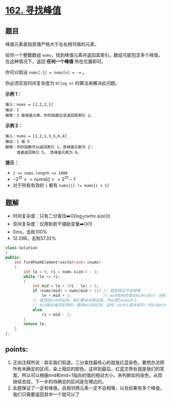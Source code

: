 # [162. 寻找峰值](https://leetcode.cn/problems/find-peak-element/)



## 题目

峰值元素是指其值严格大于左右相邻值的元素。

给你一个整数数组 `nums`，找到峰值元素并返回其索引。数组可能包含多个峰值，在这种情况下，返回 **任何一个峰值** 所在位置即可。

你可以假设 `nums[-1] = nums[n] = -∞` 。

你必须实现时间复杂度为 `O(log n)` 的算法来解决此问题。

 

**示例 1：**

```
输入：nums = [1,2,3,1]
输出：2
解释：3 是峰值元素，你的函数应该返回其索引 2。
```

**示例 2：**

```
输入：nums = [1,2,1,3,5,6,4]
输出：1 或 5 
解释：你的函数可以返回索引 1，其峰值元素为 2；
     或者返回索引 5， 其峰值元素为 6。
```

 

**提示：**

- `1 <= nums.length <= 1000`
- $-2^{31} <= nums[i] <= 2^{31} - 1$
- 对于所有有效的 `i` 都有 `nums[i] != nums[i + 1]`



## 题解

- 时间复杂度：只有二分查找:arrow_right:O($log_2{nums.size()}$)
- 空间复杂度：仅用到若干辅助变量:arrow_right:O(1)
- 0ms，击败100%
- 12.29B，击败57.32%

```cpp
class Solution
{
public:
    int findPeakElement(vector<int> &nums)
    {
        int le = 0, ri = nums.size() - 2;
        while (le <= ri)
        {
            int mid = le + (ri - le) / 2;
            if (nums[mid] < nums[mid + 1]) // 题目保证不会相等
                le = mid + 1;              // mid指向的值比mid+1的小，说明mid是在峰顶左侧的，
            // 峰顶在mid的右侧，我们要去右侧去找，所以把le=mid+1，
            // mid是在峰顶左侧的，要把mid染红色。这样，mid+1是未知的，所以去mid+1那边再确定如何染色
            else
                ri = mid - 1;
        }
        return le;
    }
};
```



## points:

1. 正如注释所说：其实我们知道，二分查找最核心的就是红蓝染色，要想办法把所有未确定的区间，染上相应的颜色，这样到最后，红蓝交界处就是我们的答案。所以可以根据mid和mid+1指向的值的相对大小，来判断如何染色，从而继续去找，下一步的待确定的区间是在哪边的。
2. 此题保证了一定有峰值，且相邻两元素一定不会相等，以及如果有多个峰值，我们只需要返回其中一个就可以了